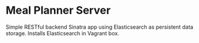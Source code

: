 # Meal Planner Server

Simple RESTful backend Sinatra app using Elasticsearch as persistent data storage.
Installs Elasticsearch in Vagrant box.